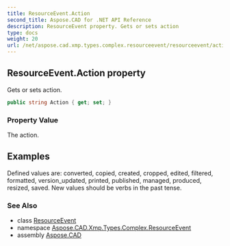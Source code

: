 ```yaml
---
title: ResourceEvent.Action
second_title: Aspose.CAD for .NET API Reference
description: ResourceEvent property. Gets or sets action
type: docs
weight: 20
url: /net/aspose.cad.xmp.types.complex.resourceevent/resourceevent/action/
---
```

## ResourceEvent.Action property

Gets or sets action.

```csharp
public string Action { get; set; }
```

### Property Value

The action.

## Examples

Defined values are: converted, copied, created, cropped, edited, filtered, formatted, version_updated, printed, published, managed, produced, resized, saved. New values should be verbs in the past tense.

### See Also

* class [ResourceEvent](../)
* namespace [Aspose.CAD.Xmp.Types.Complex.ResourceEvent](../../resourceevent/)
* assembly [Aspose.CAD](../../../)


